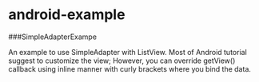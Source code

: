 android-example
===============

###SimpleAdapterExampe

An example to use SimpleAdapter with ListView. Most of Android tutorial suggest to customize the view; However, you can override getView() callback using inline manner with curly brackets where you bind the data.
